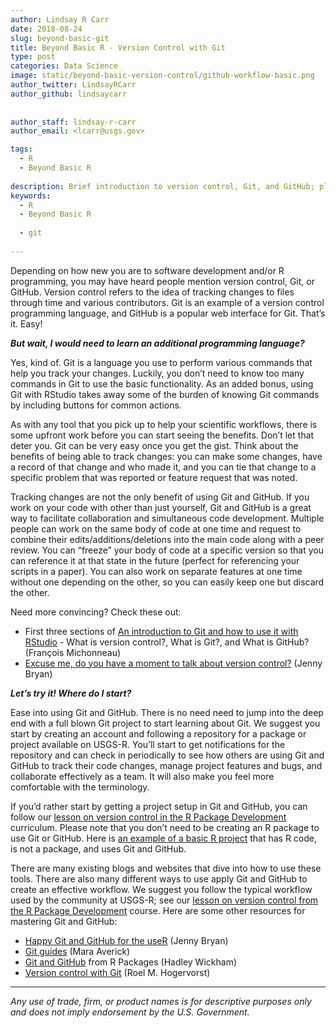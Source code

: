 ```yaml
---
author: Lindsay R Carr
date: 2018-08-24
slug: beyond-basic-git
title: Beyond Basic R - Version Control with Git
type: post
categories: Data Science
image: static/beyond-basic-version-control/github-workflow-basic.png
author_twitter: LindsayRCarr
author_github: lindsaycarr
 
 
author_staff: lindsay-r-carr
author_email: <lcarr@usgs.gov>

tags: 
  - R
  - Beyond Basic R
 
description: Brief introduction to version control, Git, and GitHub; plus, resources for learning more.
keywords:
  - R
  - Beyond Basic R
 
  - git
 
---
```

Depending on how new you are to software development and/or R programming, you may have heard people mention version control, Git, or GitHub. Version control refers to the idea of tracking changes to files through time and various contributors. Git is an example of a version control programming language, and GitHub is a popular web interface for Git. That’s it. Easy!

***But wait, I would need to learn an additional programming language?***

Yes, kind of. Git is a language you use to perform various commands that help you track your changes. Luckily, you don’t need to know too many commands in Git to use the basic functionality. As an added bonus, using Git with RStudio takes away some of the burden of knowing Git commands by including buttons for common actions.

As with any tool that you pick up to help your scientific workflows, there is some upfront work before you can start seeing the benefits. Don’t let that deter you. Git can be very easy once you get the gist. Think about the benefits of being able to track changes: you can make some changes, have a record of that change and who made it, and you can tie that change to a specific problem that was reported or feature request that was noted.

Tracking changes are not the only benefit of using Git and GitHub. If you work on your code with other than just yourself, Git and GitHub is a great way to facilitate collaboration and simultaneous code development. Multiple people can work on the same body of code at one time and request to combine their edits/additions/deletions into the main code along with a peer review. You can “freeze” your body of code at a specific version so that you can reference it at that state in the future (perfect for referencing your scripts in a paper). You can also work on separate features at one time without one depending on the other, so you can easily keep one but discard the other.

Need more convincing? Check these out:

-   First three sections of [An introduction to Git and how to use it with RStudio](http://r-bio.github.io/intro-git-rstudio/) - What is version control?, What is Git?, and What is GitHub? (François Michonneau)
-   [Excuse me, do you have a moment to talk about version control?](https://peerj.com/preprints/3159.pdf) (Jenny Bryan)

***Let’s try it! Where do I start?***

Ease into using Git and GitHub. There is no need need to jump into the deep end with a full blown Git project to start learning about Git. We suggest you start by creating an account and following a repository for a package or project available on USGS-R. You’ll start to get notifications for the repository and can check in periodically to see how others are using Git and GitHub to track their code changes, manage project features and bugs, and collaborate effectively as a team. It will also make you feel more comfortable with the terminology.

If you’d rather start by getting a project setup in Git and GitHub, you can follow our [lesson on version control in the R Package Development](https://owi.usgs.gov/R/training-curriculum/r-package-dev/git/) curriculum. Please note that you don’t need to be creating an R package to use Git or GitHub. Here is [an example of a basic R project](https://github.com/USGS-R/exampleRproj) that has R code, is not a package, and uses Git and GitHub.

There are many existing blogs and websites that dive into how to use these tools. There are also many different ways to use apply Git and GitHub to create an effective workflow. We suggest you follow the typical workflow used by the community at USGS-R; see our [lesson on version control from the R Package Development](https://owi.usgs.gov/R/training-curriculum/r-package-dev/git/#our-recommended-workflow) course. Here are some other resources for mastering Git and GitHub:

-   [Happy Git and GitHub for the useR](http://happygitwithr.com/) (Jenny Bryan)
-   [Git guides](https://maraaverick.rbind.io/2017/12/git-guides/) (Mara Averick)
-   [Git and GitHub](http://r-pkgs.had.co.nz/git.html) from R Packages (Hadley Wickham)
-   [Version control with Git](https://rmhogervorst.nl/cleancode/blog/2016/03/01/content/post/2016-03-01-version-control-start/) (Roel M. Hogervorst)

------------------------------------------------------------------------

*Any use of trade, firm, or product names is for descriptive purposes only and does not imply endorsement by the U.S. Government.*
